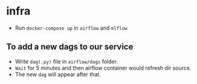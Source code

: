 # infra
- Run `docker-compose up` in `airflow` and `mlflow`

## To add a new dags to our service
- Write `dag(.py)` file in `airflow/dags` folder.
- `Wait` for 5 minutes and then airflow container would refresh dir source.
- The new `dag` will appear after that.
